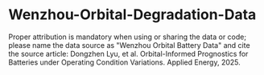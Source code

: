 # Wenzhou-Orbital-Degradation-Data
Proper attribution is mandatory when using or sharing the data or code; please name the data source as "Wenzhou Orbital Battery Data" and cite the source article: Dongzhen Lyu, et al. Orbital-Informed Prognostics for Batteries under Operating Condition Variations. Applied Energy, 2025.
